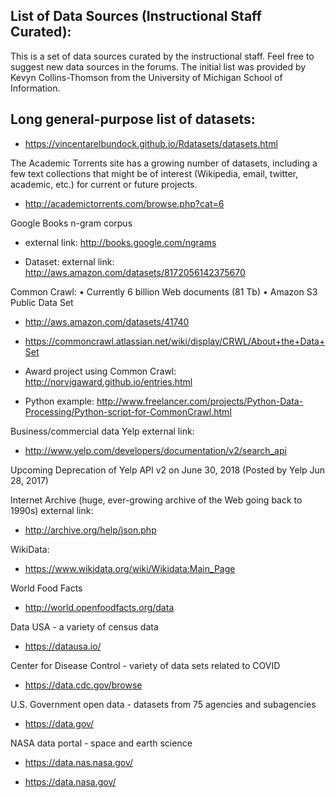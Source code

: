## List of Data Sources (Instructional Staff Curated):

This is a set of data sources curated by the instructional staff.  Feel free to suggest new data sources in the forums.  The initial list was provided by Kevyn Collins-Thomson from the University of Michigan School of Information.

## Long general-purpose list of datasets:

- https://vincentarelbundock.github.io/Rdatasets/datasets.html

The Academic Torrents site has a growing number of datasets, including a few text collections that might be of interest (Wikipedia, email, twitter, academic, etc.) for current or future projects.

- http://academictorrents.com/browse.php?cat=6

Google Books n-gram corpus 

- external link: http://books.google.com/ngrams

- Dataset: external link: http://aws.amazon.com/datasets/8172056142375670

Common Crawl: • Currently 6 billion Web documents (81 Tb) • Amazon S3 Public Data Set 

- http://aws.amazon.com/datasets/41740

- https://commoncrawl.atlassian.net/wiki/display/CRWL/About+the+Data+Set

- Award project using Common Crawl: http://norvigaward.github.io/entries.html

- Python example: http://www.freelancer.com/projects/Python-Data-Processing/Python-script-for-CommonCrawl.html

Business/commercial data Yelp external link: 

- http://www.yelp.com/developers/documentation/v2/search_api

Upcoming Deprecation of Yelp API v2 on June 30, 2018  (Posted by Yelp Jun 28, 2017)

Internet Archive (huge, ever-growing archive of the Web going back to 1990s) external link: 

- http://archive.org/help/json.php

WikiData: 

- https://www.wikidata.org/wiki/Wikidata:Main_Page

World Food Facts

- http://world.openfoodfacts.org/data

Data USA - a variety of census data

- https://datausa.io/

Center for Disease Control - variety of data sets related to COVID

- https://data.cdc.gov/browse

U.S. Government open data - datasets from 75 agencies and subagencies

- https://data.gov/

NASA data portal - space and earth science

- https://data.nas.nasa.gov/

- https://data.nasa.gov/
